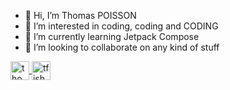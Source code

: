 - 👋 Hi, I’m Thomas POISSON
- 👀 I’m interested in coding, coding and CODING
- 🌱 I’m currently learning Jetpack Compose
- 💞️ I’m looking to collaborate on any kind of stuff

<a href="https://www.linkedin.com/in/thomas-poisson-freelance-web-android" target="_blank">
  <img align="center" src="https://upload.wikimedia.org/wikipedia/commons/c/ca/LinkedIn_logo_initials.png" alt="thomas-poisson-freelance-web-android" height="30" width="30" />
</a>

<a href="https://twitter.com/tfished" target="_blank">
  <img align="center" src="https://upload.wikimedia.org/wikipedia/fr/thumb/c/c8/Twitter_Bird.svg/300px-Twitter_Bird.svg.png" alt="tfished" height="30" />
</a>

<!---
tpoisson/tpoisson is a ✨ special ✨ repository because its `README.md` (this file) appears on your GitHub profile.
You can click the Preview link to take a look at your changes.
--->
